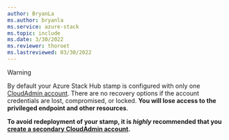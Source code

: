 ```yaml
---
author: BryanLa
ms.author: bryanla
ms.service: azure-stack
ms.topic: include
ms.date: 3/30/2022
ms.reviewer: thoroet
ms.lastreviewed: 03/30/2022
---
```


> [!Warning]  
> By default your Azure Stack Hub stamp is configured with only one [CloudAdmin account](../operator/azure-stack-manage-basics.md#what-account-should-i-use). There are no recovery options if the account credentials are lost, compromised, or locked. **You will lose access to the privileged endpoint and other resources**. 
>  
> **To avoid redeployment of your stamp, it is *highly* recommended that you [create a secondary CloudAdmin account](../reference/pep/new-cloudadminuser.md).**
